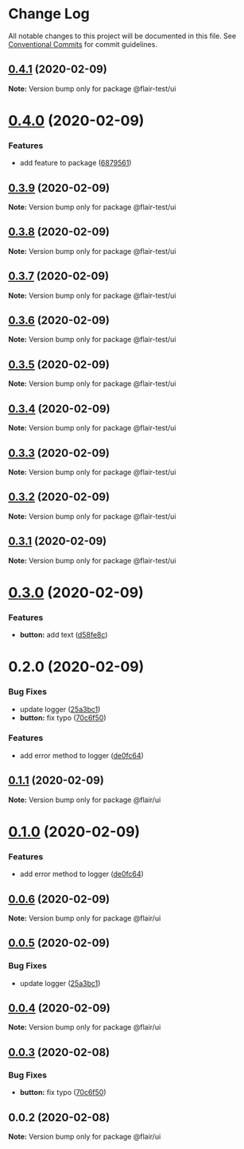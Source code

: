 # Change Log

All notable changes to this project will be documented in this file.
See [Conventional Commits](https://conventionalcommits.org) for commit guidelines.

## [0.4.1](https://github.com/gauravsoni119/flair/compare/@flair-test/ui@0.4.0...@flair-test/ui@0.4.1) (2020-02-09)

**Note:** Version bump only for package @flair-test/ui





# [0.4.0](https://github.com/gauravsoni119/flair/compare/@flair-test/ui@0.3.9...@flair-test/ui@0.4.0) (2020-02-09)


### Features

* add feature to package ([6879561](https://github.com/gauravsoni119/flair/commit/6879561a804098a93dfea9281dc0e67ff69110e4))





## [0.3.9](https://github.com/gauravsoni119/flair/compare/@flair-test/ui@0.3.8...@flair-test/ui@0.3.9) (2020-02-09)

**Note:** Version bump only for package @flair-test/ui





## [0.3.8](https://github.com/gauravsoni119/flair/compare/@flair-test/ui@0.3.7...@flair-test/ui@0.3.8) (2020-02-09)

**Note:** Version bump only for package @flair-test/ui





## [0.3.7](https://github.com/gauravsoni119/flair/compare/@flair-test/ui@0.3.6...@flair-test/ui@0.3.7) (2020-02-09)

**Note:** Version bump only for package @flair-test/ui





## [0.3.6](https://github.com/gauravsoni119/flair/compare/@flair-test/ui@0.3.5...@flair-test/ui@0.3.6) (2020-02-09)

**Note:** Version bump only for package @flair-test/ui





## [0.3.5](https://github.com/gauravsoni119/flair/compare/@flair-test/ui@0.3.4...@flair-test/ui@0.3.5) (2020-02-09)

**Note:** Version bump only for package @flair-test/ui





## [0.3.4](https://github.com/gauravsoni119/flair/compare/@flair-test/ui@0.3.3...@flair-test/ui@0.3.4) (2020-02-09)

**Note:** Version bump only for package @flair-test/ui





## [0.3.3](https://github.com/gauravsoni119/flair/compare/@flair-test/ui@0.3.2...@flair-test/ui@0.3.3) (2020-02-09)

**Note:** Version bump only for package @flair-test/ui





## [0.3.2](https://github.com/gauravsoni119/flair/compare/@flair-test/ui@0.3.1...@flair-test/ui@0.3.2) (2020-02-09)

**Note:** Version bump only for package @flair-test/ui





## [0.3.1](https://github.com/gauravsoni119/flair/compare/@flair-test/ui@0.3.0...@flair-test/ui@0.3.1) (2020-02-09)

**Note:** Version bump only for package @flair-test/ui





# [0.3.0](https://github.com/gauravsoni119/flair/compare/@flair-test/ui@0.2.0...@flair-test/ui@0.3.0) (2020-02-09)


### Features

* **button:** add text ([d58fe8c](https://github.com/gauravsoni119/flair/commit/d58fe8c469246d8b277f1574c8e473dbfdb5e376))





# 0.2.0 (2020-02-09)


### Bug Fixes

* update logger ([25a3bc1](https://github.com/gauravsoni119/flair/commit/25a3bc1edd732217b1bd3fefaeb50e822549d84a))
* **button:** fix typo ([70c6f50](https://github.com/gauravsoni119/flair/commit/70c6f50b057ddd113f0e23314f324cf12d5048a8))


### Features

* add error method to logger ([de0fc64](https://github.com/gauravsoni119/flair/commit/de0fc648c6131ac0e26145f151953945ace64aab))





## [0.1.1](https://github.com/gauravsoni119/flair/compare/@flair/ui@0.1.0...@flair/ui@0.1.1) (2020-02-09)

**Note:** Version bump only for package @flair/ui





# [0.1.0](https://github.com/gauravsoni119/flair/compare/@flair/ui@0.0.6...@flair/ui@0.1.0) (2020-02-09)


### Features

* add error method to logger ([de0fc64](https://github.com/gauravsoni119/flair/commit/de0fc648c6131ac0e26145f151953945ace64aab))





## [0.0.6](https://github.com/gauravsoni119/flair/compare/@flair/ui@0.0.5...@flair/ui@0.0.6) (2020-02-09)

**Note:** Version bump only for package @flair/ui





## [0.0.5](https://github.com/gauravsoni119/flair/compare/@flair/ui@0.0.4...@flair/ui@0.0.5) (2020-02-09)


### Bug Fixes

* update logger ([25a3bc1](https://github.com/gauravsoni119/flair/commit/25a3bc1edd732217b1bd3fefaeb50e822549d84a))





## [0.0.4](https://github.com/gauravsoni119/flair/compare/@flair/ui@0.0.3...@flair/ui@0.0.4) (2020-02-09)

**Note:** Version bump only for package @flair/ui





## [0.0.3](https://github.com/gauravsoni119/flair/compare/@flair/ui@0.0.2...@flair/ui@0.0.3) (2020-02-08)


### Bug Fixes

* **button:** fix typo ([70c6f50](https://github.com/gauravsoni119/flair/commit/70c6f50b057ddd113f0e23314f324cf12d5048a8))





## 0.0.2 (2020-02-08)

**Note:** Version bump only for package @flair/ui
